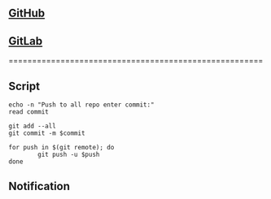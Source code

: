 ## [GitHub](https://github.com/Keldanovich/new_repo)
## [GitLab](https://gitlab.com/D.Keldanovich/new_repo)
======================================================

## Script

```#!/bin/bash
echo -n "Push to all repo enter commit:"
read commit

git add --all
git commit -m $commit

for push in $(git remote); do
        git push -u $push
done
```

## Notification


